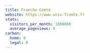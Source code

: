 ```yaml
---
title: Franche-Comté
website: https://www.univ-fcomte.fr
stats:
  visitors_per_month: 1800000
  average_pageviews: 8
carbon:
  home: 0
  legal: 0
---
```

